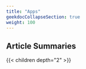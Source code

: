 ```yaml
---
title: "Apps"
geekdocCollapseSection: true
weight: 100
---
```



## Article Summaries

{{< children depth="2" >}}